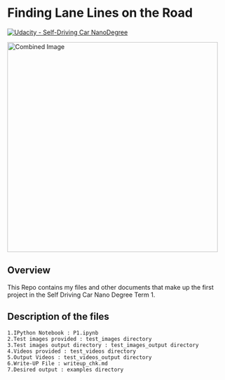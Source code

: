 # **Finding Lane Lines on the Road** 

[![Udacity - Self-Driving Car NanoDegree](https://s3.amazonaws.com/udacity-sdc/github/shield-carnd.svg)](http://www.udacity.com/drive)

<img src="examples/laneLines_thirdPass.jpg" width="480" alt="Combined Image" />

Overview
---

This Repo contains my files and other documents that make up the first project in the Self Driving Car Nano Degree Term 1.


Description of the files
---

    1.IPython Notebook : P1.ipynb    
    2.Test images provided : test_images directory
    3.Test images output directory : test_images_output directory
    4.Videos provided : test_videos directory
    5.Output Videos : test_videos_output directory
    6.Write-UP File : writeup_chk.md
    7.Desired output : examples directory
    